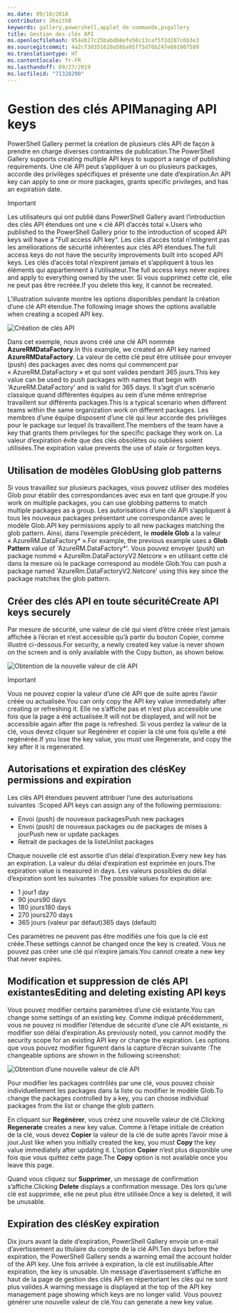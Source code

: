 ```yaml
---
ms.date: 09/10/2018
contributor: JKeithB
keywords: gallery,powershell,applet de commande,psgallery
title: Gestion des clés API
ms.openlocfilehash: 954eb27c25babdb8efe50c13caf5f2d287c6b3e3
ms.sourcegitcommit: 4a2cf30351620a58ba95ff5d76b247e601907589
ms.translationtype: HT
ms.contentlocale: fr-FR
ms.lasthandoff: 09/27/2019
ms.locfileid: "71328290"
---
```

# <a name="managing-api-keys"></a><span data-ttu-id="38483-103">Gestion des clés API</span><span class="sxs-lookup"><span data-stu-id="38483-103">Managing API keys</span></span>

<span data-ttu-id="38483-104">PowerShell Gallery permet la création de plusieurs clés API de façon à prendre en charge diverses contraintes de publication.</span><span class="sxs-lookup"><span data-stu-id="38483-104">The PowerShell Gallery supports creating multiple API keys to support a range of publishing requirements.</span></span> <span data-ttu-id="38483-105">Une clé API peut s’appliquer à un ou plusieurs packages, accorde des privilèges spécifiques et présente une date d’expiration.</span><span class="sxs-lookup"><span data-stu-id="38483-105">An API key can apply to one or more packages, grants specific privileges, and has an expiration date.</span></span>

> [!IMPORTANT]
> <span data-ttu-id="38483-106">Les utilisateurs qui ont publié dans PowerShell Gallery avant l’introduction des clés API étendues ont une « clé API d’accès total ».</span><span class="sxs-lookup"><span data-stu-id="38483-106">Users who published to the PowerShell Gallery prior to the introduction of scoped API keys will have a "Full access API key".</span></span> <span data-ttu-id="38483-107">Les clés d’accès total n’intègrent pas les améliorations de sécurité inhérentes aux clés API étendues.</span><span class="sxs-lookup"><span data-stu-id="38483-107">The full access keys do not have the security improvements built into scoped API keys.</span></span> <span data-ttu-id="38483-108">Les clés d’accès total n’expirent jamais et s’appliquent à tous les éléments qui appartiennent à l’utilisateur.</span><span class="sxs-lookup"><span data-stu-id="38483-108">The full access keys never expires and apply to everything owned by the user.</span></span> <span data-ttu-id="38483-109">Si vous supprimez cette clé, elle ne peut pas être recréée.</span><span class="sxs-lookup"><span data-stu-id="38483-109">If you delete this key, it cannot be recreated.</span></span>

<span data-ttu-id="38483-110">L’illustration suivante montre les options disponibles pendant la création d’une clé API étendue.</span><span class="sxs-lookup"><span data-stu-id="38483-110">The following image shows the options available when creating a scoped API key.</span></span>

![Création de clés API](../../Images/PSGallery_KeyScoped.png)

<span data-ttu-id="38483-112">Dans cet exemple, nous avons créé une clé API nommée **AzureRMDataFactory**.</span><span class="sxs-lookup"><span data-stu-id="38483-112">In this example, we created an API key named **AzureRMDataFactory**.</span></span> <span data-ttu-id="38483-113">La valeur de cette clé peut être utilisée pour envoyer (push) des packages avec des noms qui commencent par « AzureRM.DataFactory » et qui sont valides pendant 365 jours.</span><span class="sxs-lookup"><span data-stu-id="38483-113">This key value can be used to push packages with names that begin with 'AzureRM.DataFactory' and is valid for 365 days.</span></span> <span data-ttu-id="38483-114">Il s’agit d’un scénario classique quand différentes équipes au sein d’une même entreprise travaillent sur différents packages.</span><span class="sxs-lookup"><span data-stu-id="38483-114">This is a typical scenario when different teams within the same organization work on different packages.</span></span> <span data-ttu-id="38483-115">Les membres d’une équipe disposent d’une clé qui leur accorde des privilèges pour le package sur lequel ils travaillent.</span><span class="sxs-lookup"><span data-stu-id="38483-115">The members of the team have a key that grants them privileges for the specific package they work on.</span></span>
<span data-ttu-id="38483-116">La valeur d’expiration évite que des clés obsolètes ou oubliées soient utilisées.</span><span class="sxs-lookup"><span data-stu-id="38483-116">The expiration value prevents the use of stale or forgotten keys.</span></span>

## <a name="using-glob-patterns"></a><span data-ttu-id="38483-117">Utilisation de modèles Glob</span><span class="sxs-lookup"><span data-stu-id="38483-117">Using glob patterns</span></span>

<span data-ttu-id="38483-118">Si vous travaillez sur plusieurs packages, vous pouvez utiliser des modèles Glob pour établir des correspondances avec eux en tant que groupe.</span><span class="sxs-lookup"><span data-stu-id="38483-118">If you work on multiple packages, you can use globbing patterns to match multiple packages as a group.</span></span> <span data-ttu-id="38483-119">Les autorisations d’une clé API s’appliquent à tous les nouveaux packages présentant une correspondance avec le modèle Glob.</span><span class="sxs-lookup"><span data-stu-id="38483-119">API key permissions apply to all new packages matching the glob pattern.</span></span> <span data-ttu-id="38483-120">Ainsi, dans l’exemple précédent, le **modèle Glob** a la valeur « AzureRM.DataFactory\* ».</span><span class="sxs-lookup"><span data-stu-id="38483-120">For example, the previous example uses a **Glob Pattern** value of 'AzureRM.DataFactory\*'.</span></span> <span data-ttu-id="38483-121">Vous pouvez envoyer (push) un package nommé « AzureRm.DataFactoryV2.Netcore » en utilisant cette clé dans la mesure où le package correspond au modèle Glob.</span><span class="sxs-lookup"><span data-stu-id="38483-121">You can push a package named 'AzureRm.DataFactoryV2.Netcore' using this key since the package matches the glob pattern.</span></span>

## <a name="create-api-keys-securely"></a><span data-ttu-id="38483-122">Créer des clés API en toute sécurité</span><span class="sxs-lookup"><span data-stu-id="38483-122">Create API keys securely</span></span>

<span data-ttu-id="38483-123">Par mesure de sécurité, une valeur de clé qui vient d’être créée n’est jamais affichée à l’écran et n’est accessible qu’à partir du bouton Copier, comme illustré ci-dessous.</span><span class="sxs-lookup"><span data-stu-id="38483-123">For security, a newly created key value is never shown on the screen and is only available with the Copy button, as shown below.</span></span>

![Obtention de la nouvelle valeur de clé API](../../Images/PSGallery_CopyCreatedKey.png)

> [!IMPORTANT]
> <span data-ttu-id="38483-125">Vous ne pouvez copier la valeur d’une clé API que de suite après l’avoir créée ou actualisée.</span><span class="sxs-lookup"><span data-stu-id="38483-125">You can only copy the API key value immediately after creating or refreshing it.</span></span> <span data-ttu-id="38483-126">Elle ne s’affiche pas et n’est plus accessible une fois que la page a été actualisée.</span><span class="sxs-lookup"><span data-stu-id="38483-126">It will not be displayed, and will not be accessible again after the page is refreshed.</span></span> <span data-ttu-id="38483-127">Si vous perdez la valeur de la clé, vous devez cliquer sur Regénérer et copier la clé une fois qu’elle a été regénérée.</span><span class="sxs-lookup"><span data-stu-id="38483-127">If you lose the key value, you must use Regenerate, and copy the key after it is regenerated.</span></span>

## <a name="key-permissions-and-expiration"></a><span data-ttu-id="38483-128">Autorisations et expiration des clés</span><span class="sxs-lookup"><span data-stu-id="38483-128">Key permissions and expiration</span></span>

<span data-ttu-id="38483-129">Les clés API étendues peuvent attribuer l’une des autorisations suivantes :</span><span class="sxs-lookup"><span data-stu-id="38483-129">Scoped API keys can assign any of the following permissions:</span></span>

- <span data-ttu-id="38483-130">Envoi (push) de nouveaux packages</span><span class="sxs-lookup"><span data-stu-id="38483-130">Push new packages</span></span>
- <span data-ttu-id="38483-131">Envoi (push) de nouveaux packages ou de packages de mises à jour</span><span class="sxs-lookup"><span data-stu-id="38483-131">Push new or update packages</span></span>
- <span data-ttu-id="38483-132">Retrait de packages de la liste</span><span class="sxs-lookup"><span data-stu-id="38483-132">Unlist packages</span></span>

<span data-ttu-id="38483-133">Chaque nouvelle clé est assortie d’un délai d’expiration.</span><span class="sxs-lookup"><span data-stu-id="38483-133">Every new key has an expiration.</span></span> <span data-ttu-id="38483-134">La valeur du délai d’expiration est exprimée en jours.</span><span class="sxs-lookup"><span data-stu-id="38483-134">The expiration value is measured in days.</span></span> <span data-ttu-id="38483-135">Les valeurs possibles du délai d’expiration sont les suivantes :</span><span class="sxs-lookup"><span data-stu-id="38483-135">The possible values for expiration are:</span></span>

- <span data-ttu-id="38483-136">1 jour</span><span class="sxs-lookup"><span data-stu-id="38483-136">1 day</span></span>
- <span data-ttu-id="38483-137">90 jours</span><span class="sxs-lookup"><span data-stu-id="38483-137">90 days</span></span>
- <span data-ttu-id="38483-138">180 jours</span><span class="sxs-lookup"><span data-stu-id="38483-138">180 days</span></span>
- <span data-ttu-id="38483-139">270 jours</span><span class="sxs-lookup"><span data-stu-id="38483-139">270 days</span></span>
- <span data-ttu-id="38483-140">365 jours (valeur par défaut)</span><span class="sxs-lookup"><span data-stu-id="38483-140">365 days (default)</span></span>

<span data-ttu-id="38483-141">Ces paramètres ne peuvent pas être modifiés une fois que la clé est créée.</span><span class="sxs-lookup"><span data-stu-id="38483-141">These settings cannot be changed once the key is created.</span></span> <span data-ttu-id="38483-142">Vous ne pouvez pas créer une clé qui n’expire jamais.</span><span class="sxs-lookup"><span data-stu-id="38483-142">You cannot create a new key that never expires.</span></span>

## <a name="editing-and-deleting-existing-api-keys"></a><span data-ttu-id="38483-143">Modification et suppression de clés API existantes</span><span class="sxs-lookup"><span data-stu-id="38483-143">Editing and deleting existing API keys</span></span>

<span data-ttu-id="38483-144">Vous pouvez modifier certains paramètres d’une clé existante.</span><span class="sxs-lookup"><span data-stu-id="38483-144">You can change some settings of an existing key.</span></span> <span data-ttu-id="38483-145">Comme indiqué précédemment, vous ne pouvez ni modifier l’étendue de sécurité d’une clé API existante, ni modifier son délai d’expiration.</span><span class="sxs-lookup"><span data-stu-id="38483-145">As previously noted, you cannot modify the security scope for an existing API key or change the expiration.</span></span> <span data-ttu-id="38483-146">Les options que vous pouvez modifier figurent dans la capture d’écran suivante :</span><span class="sxs-lookup"><span data-stu-id="38483-146">The changeable options are shown in the following screenshot:</span></span>

![Obtention d’une nouvelle valeur de clé API](../../Images/PSGallery_EditAPIKey.png)

<span data-ttu-id="38483-148">Pour modifier les packages contrôlés par une clé, vous pouvez choisir individuellement les packages dans la liste ou modifier le modèle Glob.</span><span class="sxs-lookup"><span data-stu-id="38483-148">To change the packages controlled by a key, you can choose individual packages from the list or change the glob pattern.</span></span>

<span data-ttu-id="38483-149">En cliquant sur **Regénérer**, vous créez une nouvelle valeur de clé.</span><span class="sxs-lookup"><span data-stu-id="38483-149">Clicking **Regenerate** creates a new key value.</span></span> <span data-ttu-id="38483-150">Comme à l’étape initiale de création de la clé, vous devez **Copier** la valeur de la clé de suite après l’avoir mise à jour.</span><span class="sxs-lookup"><span data-stu-id="38483-150">Just like when you initially created the key, you must **Copy** the key value immediately after updating it.</span></span> <span data-ttu-id="38483-151">L’option **Copier** n’est plus disponible une fois que vous quittez cette page.</span><span class="sxs-lookup"><span data-stu-id="38483-151">The **Copy** option is not available once you leave this page.</span></span>

<span data-ttu-id="38483-152">Quand vous cliquez sur **Supprimer**, un message de confirmation s’affiche.</span><span class="sxs-lookup"><span data-stu-id="38483-152">Clicking **Delete** displays a confirmation message.</span></span> <span data-ttu-id="38483-153">Dès lors qu’une clé est supprimée, elle ne peut plus être utilisée.</span><span class="sxs-lookup"><span data-stu-id="38483-153">Once a key is deleted, it will be unusable.</span></span>

## <a name="key-expiration"></a><span data-ttu-id="38483-154">Expiration des clés</span><span class="sxs-lookup"><span data-stu-id="38483-154">Key expiration</span></span>

<span data-ttu-id="38483-155">Dix jours avant la date d’expiration, PowerShell Gallery envoie un e-mail d’avertissement au titulaire du compte de la clé API.</span><span class="sxs-lookup"><span data-stu-id="38483-155">Ten days before the expiration, the PowerShell Gallery sends a warning email the account holder of the API key.</span></span> <span data-ttu-id="38483-156">Une fois arrivée à expiration, la clé est inutilisable.</span><span class="sxs-lookup"><span data-stu-id="38483-156">After expiration, the key is unusable.</span></span> <span data-ttu-id="38483-157">Un message d’avertissement s’affiche en haut de la page de gestion des clés API en répertoriant les clés qui ne sont plus valides.</span><span class="sxs-lookup"><span data-stu-id="38483-157">A warning message is displayed at the top of the API key management page showing which keys are no longer valid.</span></span> <span data-ttu-id="38483-158">Vous pouvez générer une nouvelle valeur de clé.</span><span class="sxs-lookup"><span data-stu-id="38483-158">You can generate a new key value.</span></span>
